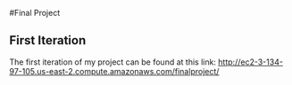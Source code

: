#Final Project
## First Iteration
The first iteration of my project can be found at this link:
http://ec2-3-134-97-105.us-east-2.compute.amazonaws.com/finalproject/
